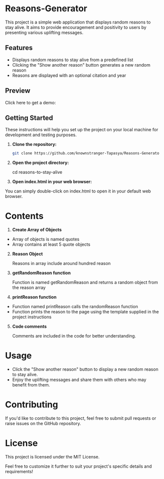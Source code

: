 # Reasons-Generator

This project is a simple web application that displays random reasons to stay alive. It aims to provide encouragement and positivity to users by presenting various uplifting messages.

## Features

- Displays random reasons to stay alive from a predefined list
- Clicking the "Show another reason" button generates a new random reason
- Reasons are displayed with an optional citation and year

## Preview

Click here to get a demo:

## Getting Started

These instructions will help you set up the project on your local machine for development and testing purposes.

1. **Clone the repository:**

   ```bash
   git clone https://github.com/knownstranger-Tapasya/Reasons-Generator.git

2. **Open the project directory:**

    cd reasons-to-stay-alive

3. **Open index.html in your web browser:** 

You can simply double-click on index.html to open it in your default web browser.


# Contents 

1. **Create Array of Objects**
- Array of objects is named quotes
- Array contains at least 5 quote objects

   
2. **Reason Object**
   
   Reasons in array include around hundred reason


3. **getRandomReason function**
   
   Function is named getRandomReason and returns a random object from the reason array
 

4. **printReason function**

- Function named printReason calls the randomReason function
- Function prints the reason to the page using the template supplied in the project instructions

   
5. **Code comments**
   
   Comments are included in the code for better understanding.


# Usage

- Click the "Show another reason" button to display a new random reason to stay alive.
- Enjoy the uplifting messages and share them with others who may benefit from them.

# Contributing
If you'd like to contribute to this project, feel free to submit pull requests or raise issues on the GitHub repository.

# License
This project is licensed under the MIT License.



Feel free to customize it further to suit your project's specific details and requirements!








 
